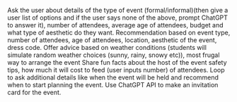 Ask the user about details of the type of event (formal/informal)(then give a user list of options and if the user says none of the above, prompt ChatGPT to answer it), number of attendees, average age of attendees, budget and what type of aesthetic do they want. 
Recommendation based on event type, number of attendees, age of attendees, location, aesthetic of the event, dress code.
Offer advice based on weather conditions (students will simulate random weather choices (sunny, rainy, snowy etc)), most frugal way to arrange the event 
Share fun facts about the host of the event safety tips, how much it will cost to feed (user inputs number) of attendees. 
Loop to ask additional details like when the event will be held and recommend when to start planning the event.
Use ChatGPT API to make an invitation card for the event.
